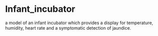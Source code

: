 # Infant_incubator
a model of an infant incubator which provides a display for temperature, humidity, heart rate and a symptomatic detection of jaundice.
